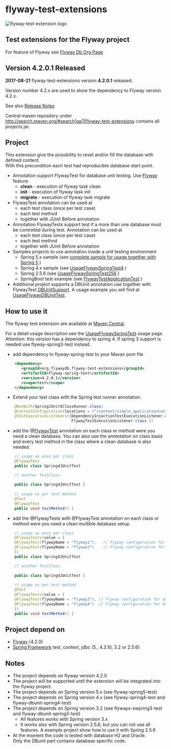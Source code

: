 flyway-test-extensions
======================

![flyway-test-extension logo](https://github.com/flyway/flyway-test-extensions/blob/master/image/logo-flyway-test-extensions.png) 


Test extensions for the Flyway project
--------------------------------------

For feature of Flyway see [Flyway Db Org Page](http://flywaydb.org/) 

Version 4.2.0.1 Released 
------------------------

<b>2017-08-21</b> flyway-test-extensions version <b>4.2.0.1</b> released.

Version number 4.2.x are used to show the dependency to Flyway version 4.2.x.

See also [Release Notes](https://github.com/flyway/flyway-test-extensions/wiki/Release-Notes) 

Central maven repository under http://search.maven.org/#search|ga|1|flyway-test-extensions contains all projects jar.

Project
-------
This extension give the possibility to reset and/or fill the database with defined content.<br>With this precondition each test had reproducible database start point. 

* Annotation support FlywayTest for database unit testing. Use [Flyway](https://github.com/flyway/)  feature.
  * <b>clean</b> - execution of flyway task clean
  * <b>init</b> - execution of flyway task init
  * <b>migrate</b> - execution of flyway task migrate
* FlywayTest annotation can be used at
  * each test class (once per test case)
  * each test method  
  * together with JUnit Before annotation
* Annotation FlywayTests support test if a more than one database must be controlled during test. Annotation can be used at 
  * each test class (once per test case)
  * each test method  
  * together with JUnit Before annotation
* Samples projects to use annotation inside a unit testing environment
  * Spring 5.x sample (see [complete sample for usage together with Spring 5](https://github.com/flyway/flyway-test-extensions/tree/master/flyway-test-extensions/flyway-test-samples/flyway-test-spring-samples/flyway-test-sample-spring5) )
  * Spring 4.x sample (see [UsageFlywaySpringTest4](https://github.com/flyway/flyway-test-extensions/wiki/Usage-flyway-spring-test) )
  * Spring 2.5.6 (see [UsageFlywaySpringTest256](http://code.google.com/p/flyway-test-extensions/wiki/UsageFlywaySpringTest256) )
  * SpringBoot test example (see [FlywayTestApplicationTest](https://github.com/flyway/flyway-test-extensions/blob/master/flyway-test-extensions/flyway-test-samples/flyway-test-spring-samples/spring-boot-sample-flyway/src/test/java/org/flywaydb/sample/test/spring/boot/flywaytest/FlywayTestApplicationTest.java) )
* Additional project supports a DBUnit annotation use together with FlywayTest [DBUnitSupport](https://github.com/flyway/flyway-test-extensions/blob/master/flyway-test-extensions/flyway-dbunit-test/src/main/java/org/flywaydb/test/dbunit/DBUnitSupport.java). A usage example you will find at [UsageFlywayDBUnitTest](https://github.com/flyway/flyway-test-extensions/wiki/Usage-flyway-dbunit-test).

How to use it
-------------
The flyway test extension are available at [Maven Central](http://repo1.maven.org/maven2/org/flywaydb/flyway-test-extensions).

For a detail usage description see the [UsageFlywaySpringTest](https://github.com/flyway/flyway-test-extensions/wiki/Usage-flyway-spring-test) usage page. Attention: this version has a dependency to spring 4. If spring 3 support is needed use flyway-spring3-test instead.

* add dependency to flyway-spring-test to your Mavan pom file

```xml
    <dependency>
       <groupId>org.flywaydb.flyway-test-extensions</groupId>
       <artifactId>flyway-spring-test</artifactId>
       <version>4.2.0.1</version>
       <scope>test</scope>
    </dependency>
```

* Extend your test class with the Spring test runner annotation.

```java
    @RunWith(SpringJUnit4ClassRunner.class)
    @ContextConfiguration(locations = {"/context/simple_applicationContext.xml" })
    @TestExecutionListeners({DependencyInjectionTestExecutionListener.class, 
                             FlywayTestExecutionListener.class })
```
    
* add the @[FlywayTest](https://github.com/flyway/flyway-test-extensions/wiki/Usage-of-Annotation-FlywayTest) annotation on each class or method were you need a clean database. You can also use the anntotation on class basis and every test method in the class where a clean database is also needed.

```java
    // usage as once per class
    @FlywayTest
    public class Spring4JUnitTest 

    // another TestClass
    
    public class Spring4JUnitTest {
    
    // usage as per test method
    @Test
    @FlywayTest
    public void testMethod() { 
```

* add the @FlywayTests with @FlywayTest annotation on each class or method were you need a clean multible database setup. 

```java
    // usage as once per class
    @FlywayTests(value = {
	@FlywayTest(flywayName = "flyway1"),   // Flyway configuration for database 1
	@FlywayTest(flywayName = "flyway2")    // Flyway configuration for database 2
    })
    public class Spring4JUnitTest 

    // another TestClass
    
    public class Spring4JUnitTest {
    
    // usage as per test method
    @Test
    @FlywayTests(value = {
	@FlywayTest(flywayName = "flyway3"), // Flyway configuration for database 3
	@FlywayTest(flywayName = "flyway4")  // Flyway configuration for database 4
    })
    public void testMethod() { 
```

Project depend on
-----------------
* [Flyway](https://github.com/flyway/) (4.2.0)
* [Spring Framework](http://www.springsource.org/) test, context, jdbc (5., 4.3.10, 3.2 or 2.5.6)

Notes
-----
* The project depends on flyway version 4.2.0
* The project will be supported until the extension will be integrated into the flyway project.
* The project depends on Spring version 5.x (see flyway-spring5-test)
* The project depends on Spring version 4.x (see flyway-spring4-test and flyway-dbunit-spring4-test)
* The project depends on Spring version 3.2 (see flyways-swpring3-test and flyway-dbunit-spring3-test)
  * All features works with Spring version 3.x
  * It works also with Spring version 2.5.6, but you can not use all features. A example project show how to use it with Spring 2.5.6
* At the moment the code is tested with database H2 and Oracle.<br>Only the DBunit part contains database specific code. 
